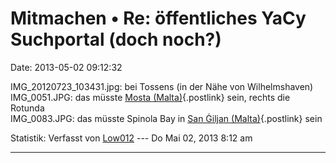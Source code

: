 Mitmachen • Re: öffentliches YaCy Suchportal (doch noch?)
=========================================================

Date: 2013-05-02 09:12:32

IMG\_20120723\_103431.jpg: bei Tossens (in der Nähe von Wilhelmshaven)\
IMG\_0051.JPG: das müsste [Mosta
(Malta)](http://de.wikipedia.org/wiki/Mosta){.postlink} sein, rechts die
Rotunda\
IMG\_0083.JPG: das müsste Spinola Bay in [San Ġiljan
(Malta)](http://de.wikipedia.org/wiki/San_Giljan){.postlink} sein

Statistik: Verfasst von
[Low012](http://forum.yacy-websuche.de/memberlist.php?mode=viewprofile&u=62)
--- Do Mai 02, 2013 8:12 am

------------------------------------------------------------------------
